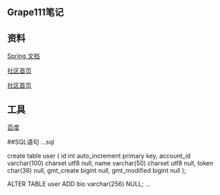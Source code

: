 ## Grape111笔记

##  资料
[Spring 文档](https://github.com/grape11111/community)

[社区首页](https://spring.io/guides/gs/serving-web-content/#initial)

[社区首页](https://spring.io/guides/gs/serving-web-content/#initial)

## 工具
[百度](https://www.baidu.com)


##SQL语句
...sql

create table user
(
  id           int auto_increment
    primary key,
  account_id   varchar(100) charset utf8 null,
  name         varchar(50) charset utf8  null,
  token        char(36)                  null,
  gmt_create   bigint                    null,
  gmt_modified bigint                    null
);


ALTER TABLE user ADD bio varchar(256) NULL;
...